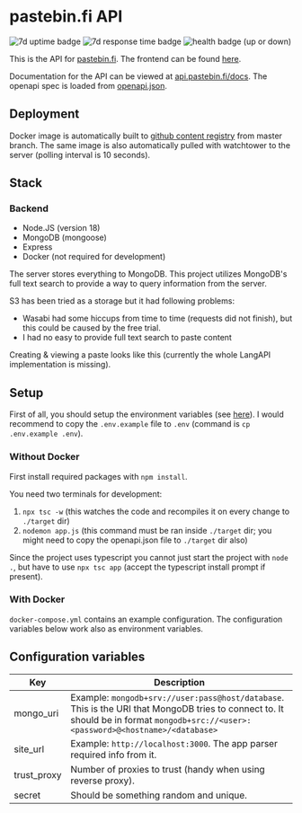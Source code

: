 # pastebin.fi API

![7d uptime badge](https://status.protokolla.fi/api/v1/endpoints/03---pastebin-fi_pastebin-fi---backend/uptimes/7d/badge.svg)
![7d response time badge](https://status.protokolla.fi/api/v1/endpoints/03---pastebin-fi_pastebin-fi---backend/response-times/7d/badge.svg)
![health badge (up or down)](https://status.protokolla.fi/api/v1/endpoints/03---pastebin-fi_pastebin-fi---backend/health/badge.svg)

This is the API for [pastebin.fi](https://pastebin.fi). The frontend can be found [here](https://github.com/pastebin-fi/frontend).

Documentation for the API can be viewed at [api.pastebin.fi/docs](https://api.pastebin.fi/docs). The openapi spec is loaded from [openapi.json](./src/openapi.json).

## Deployment

Docker image is automatically built to [github content registry](https://github.com/pastebin-fi/backend/pkgs/container/backend) from master branch. The same image is also automatically pulled with watchtower to the server (polling interval is 10 seconds).

## Stack

### Backend

- Node.JS (version 18)
- MongoDB (mongoose)
- Express
- Docker (not required for development)

The server stores everything to MongoDB. This project utilizes MongoDB's full text search to provide a way to query information from the server.

S3 has been tried as a storage but it had following problems:
- Wasabi had some hiccups from time to time (requests did not finish), but this could be caused by the free trial.
- I had no easy to provide full text search to paste content

Creating & viewing a paste looks like this (currently the whole LangAPI implementation is missing).

<!-- ![```seqdiag {
  frontend  -> API [label = "POST /pastes"];
  API  -> LangAPI [label = "POST / (detect language)"];
  API <-- LangAPI [label = "{ lang: python }"];
  API -> MongoDB [label = "save paste & lang"];
  API <-- MongoDB [label = "return success"];
  frontend <-- API [label = "return success"];
  frontend -> API [label = "GET /pastes/:id"];
  API -> MongoDB [label = "get paste w/ metadata"];
  API <-- MongoDB [label = "return raw content"];
  API -> LangAPI [label = "MISSING POST / (content)", color = red];
  API <-- LangAPI [label = "MISSING retun html", color = red];
  frontend <-- API [label = "return content w/ highlight.js highlight"];
}```](https://kroki.io/seqdiag/svg/eNqNkV9LwzAUxd_9FIc-iANr3-cfUJRRcDqob-JD1lzTSpbO5NYhY9_dpHSbpcX6kIeQ37n3nBNHn7IUCtsT4N1WhslIIL7B7SLFqxZL0rhGtHjOXpCshWNy0dulh8N74B6FUUMsziQx5QztgVoomhx1V3E8oNs26BTrby4qg92R92vmlVHV_d0v3IkvQuMIp42yO78vsMS1NXB1npNrUxwiB0nXzp94r6DZw6GfZFrKEe-KuLW-SbAiFlKw-Kd_KzbIGxvc2dIvdJ5mWfo0w_5DWtUkOvcDdGU9Y0mO_Mp-SNhuUPBKD8jHa2x3h7xFqQrtD198uOMlZNn9AJvHxes=) -->

## Setup

First of all, you should setup the environment variables (see [here](#Configuration-variables)). I would recommend to copy the `.env.example` file to `.env` (command is `cp .env.example .env`).

### Without Docker

First install required packages with `npm install`. 

You need two terminals for development:

1. `npx tsc -w` (this watches the code and recompiles it on every change to `./target` dir)
2. `nodemon app.js` (this command must be ran inside `./target` dir; you might need to copy the openapi.json file to `./target` dir also)

Since the project uses typescript you cannot just start the project with `node .`, but have to use `npx tsc app` (accept the typescript install prompt if present).

### With Docker

`docker-compose.yml` contains an example configuration. The configuration variables below work also as environment variables.

## Configuration variables

| Key | Description |
| --- | ----------- |
| mongo_uri | Example: `mongodb+srv://user:pass@host/database`. This is the URI that MongoDB tries to connect to. It should be in format `mongodb+src://<user>:<password>@<hostname>/<database>` |
| site_url | Example: `http://localhost:3000`. The app parser required info from it. |
| trust_proxy | Number of proxies to trust (handy when using reverse proxy). |
| secret | Should be something random and unique. |
